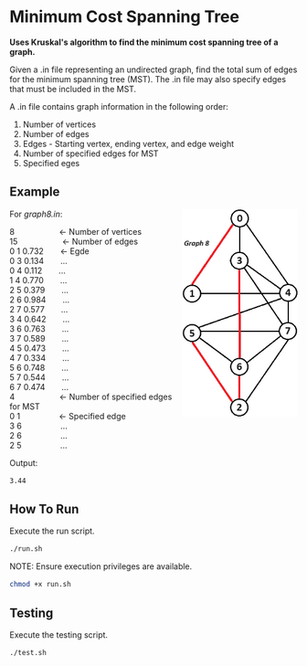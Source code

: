 # Minimum Cost Spanning Tree

**Uses Kruskal's algorithm to find the minimum cost spanning tree of a graph.**

Given a .in file representing an undirected graph, find the total sum of edges for the minimum spanning tree (MST). The .in file may also specify edges that must be included in the MST.

A .in file contains graph information in the following order:
1. Number of vertices
1. Number of edges
1. Edges - Starting vertex, ending vertex, and edge weight
1. Number of specified edges for MST
1. Specified eges

## Example

<img align="right" src="https://github.com/bbat2575/Minimum-Cost-Spanning-Tree/blob/main/graphs/graph8-2.png" style="width: 40%;">

For *graph8.in*:

8 &emsp;&emsp;&emsp;&emsp;&emsp; <- Number of vertices  
15 &emsp;&emsp;&emsp;&emsp;&emsp; <- Number of edges  
0 1 0.732 &emsp;&ensp; <- Egde  
0 3 0.134 &emsp;&ensp; ...  
0 4 0.112 &emsp;&ensp; ...  
1 4 0.770 &emsp;&ensp; ...  
2 5 0.379 &emsp;&ensp; ...  
2 6 0.984 &emsp;&ensp; ...  
2 7 0.577 &emsp;&ensp; ...  
3 4 0.642 &emsp;&ensp; ...  
3 6 0.763 &emsp;&ensp; ...  
3 7 0.589 &emsp;&ensp; ...  
4 5 0.473 &emsp;&ensp; ...  
4 7 0.334 &emsp;&ensp; ...  
5 6 0.748 &emsp;&ensp; ...  
5 7 0.544 &emsp;&ensp; ...  
6 7 0.474 &emsp;&ensp; ...  
4 &emsp;&emsp;&emsp;&emsp;&emsp; <- Number of specified edges for MST  
0 1 &emsp;&emsp;&emsp;&emsp;&nbsp; <- Specified edge  
3 6 &emsp;&emsp;&emsp;&emsp;&nbsp; ...  
2 6 &emsp;&emsp;&emsp;&emsp;&nbsp; ...  
2 5 &emsp;&emsp;&emsp;&emsp;&nbsp; ...  

Output:

```bash
3.44
```

## How To Run

Execute the run script.

```bash
./run.sh
```

NOTE: Ensure execution privileges are available.

```bash
chmod +x run.sh
```

## Testing

Execute the testing script.

```bash
./test.sh
```